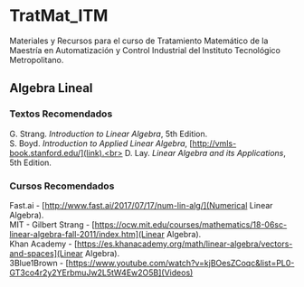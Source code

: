 # TratMat_ITM
Materiales y Recursos para el curso de Tratamiento Matemático de la Maestría en Automatización y Control Industrial del Instituto Tecnológico Metropolitano.


## Algebra Lineal

### Textos Recomendados
G. Strang. *Introduction to Linear Algebra*, 5th Edition.<br>
S. Boyd. *Introduction to Applied Linear Algebra*, [http://vmls-book.stanford.edu/](link).<br>
D. Lay. *Linear Algebra and its Applications*, 5th Edition.<br>

### Cursos Recomendados 
Fast.ai - [http://www.fast.ai/2017/07/17/num-lin-alg/](Numerical Linear Algebra).<br>
MIT - Gilbert Strang - [https://ocw.mit.edu/courses/mathematics/18-06sc-linear-algebra-fall-2011/index.htm](Linear Algebra).<br>
Khan Academy - [https://es.khanacademy.org/math/linear-algebra/vectors-and-spaces](Linear Algebra).<br>
3Blue1Brown - [https://www.youtube.com/watch?v=kjBOesZCoqc&list=PL0-GT3co4r2y2YErbmuJw2L5tW4Ew2O5B](Videos)

